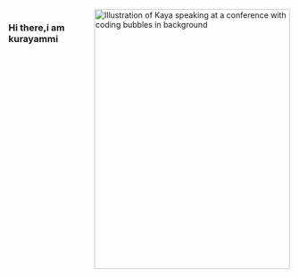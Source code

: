 <img align="right" src="https://github.com/kurayammmi/kurayammmi/edit/master/il_570xN.1661094646_c3nr.jpg" alt="Illustration of Kaya speaking at a conference with coding bubbles in background" width=350px height=465px/>

### Hi there,i am kurayammi
